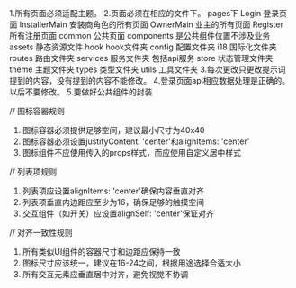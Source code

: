 <!--
 * @Author: wangjunwj wangjunwj@dinglicom.com
 * @Date: 2025-03-31 09:04:02
 * @LastEditors: wangjunwj wangjunwj@dinglicom.com
 * @LastEditTime: 2025-03-31 13:20:45
 * @FilePath: /leosmart/rules.md
 * @Description: 这是默认设置,请设置`customMade`, 打开koroFileHeader查看配置 进行设置: https://github.com/OBKoro1/koro1FileHeader/wiki/%E9%85%8D%E7%BD%AE
-->
1.所有页面必须适配主题。
2.页面必须在相应的文件下。
    pages下
        Login 登录页面
        InstallerMain 安装商角色的所有页面
        OwnerMain 业主的所有页面
        Register 所有注册页面
        common 公共页面
    components 是公共组件位置不涉及业务
    assets 静态资源文件
    hook hook文件夹
    config 配置文件夹
    i18 国际化文件夹
    routes 路由文件夹
    services 服务文件夹 包括api服务
    store 状态管理文件夹
    theme 主题文件夹
    types 类型文件夹
    utils 工具文件夹
3.每次更改只更改提示词提到的内容，没有提到的内容不能修改。
4.登录页面api相应数据处理是正确的。以后不要修改。
5.要做好公共组件的封装

// 图标容器规则
1. 图标容器必须提供足够空间，建议最小尺寸为40x40
2. 图标容器必须设置justifyContent: 'center'和alignItems: 'center'
3. 图标组件不应使用传入的props样式，而应使用自定义居中样式

// 列表项规则
1. 列表项应设置alignItems: 'center'确保内容垂直对齐
2. 列表项垂直内边距应至少为16，确保足够的触摸空间
3. 交互组件（如开关）应设置alignSelf: 'center'保证对齐

// 对齐一致性规则
1. 所有类似UI组件的容器尺寸和边距应保持一致
2. 图标尺寸应该统一，建议在16-24之间，根据用途选择合适大小
3. 所有交互元素应垂直居中对齐，避免视觉不协调

